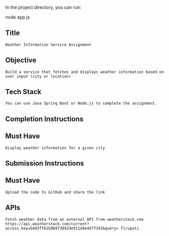In the project directory, you can run:

node app.js

## Title

    Weather Information Service Assignment

## Objective

    Build a service that fetches and displays weather information based on user input (city or location)

## Tech Stack

    You can use Java Spring Boot or Node.js to complete the assignment.

## Completion Instructions

## Must Have

    Display weather information for a given city

## Submission Instructions

## Must Have

    Upload the code to GitHub and share the link

## APIs

    Fetch weather data from an external API from weatherstack.com https://api.weatherstack.com/current?access_key=b4d3ff61b86973892de911d8e4d7f343&query= Tirupati
